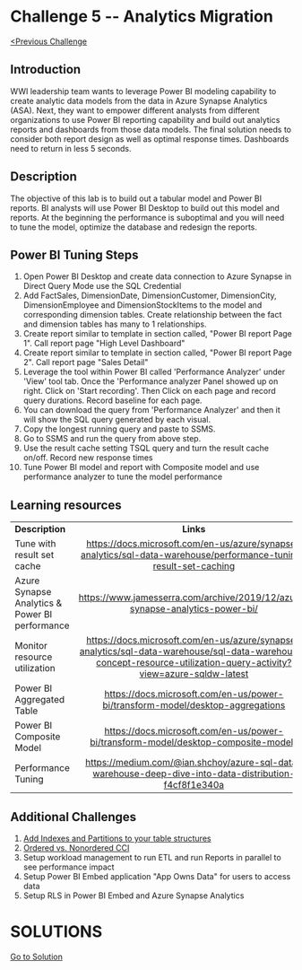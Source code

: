 # 	Challenge 5 -- Analytics Migration

[<Previous Challenge](/Host/Guide/Challenge4/README.md)

## Introduction

WWI leadership team wants to leverage Power BI modeling capability to create analytic data models from the data in Azure Synapse Analytics (ASA). Next, they want to empower different analysts from different organizations to use Power BI reporting capability and build out analytics reports and dashboards from those data models. The final solution needs to consider both report design as well as optimal response times.  Dashboards need to return in less 5 seconds.

## Description
The objective of this lab is to build out a tabular model and Power BI reports.  BI analysts will use Power BI Desktop to build out this model and reports.  At the beginning the performance is suboptimal and you will need to tune the model, optimize the database and redesign the reports.

## Power BI Tuning Steps
1. Open Power BI Desktop and create data connection to Azure Synapse in Direct Query Mode use the SQL Credential
2. Add FactSales, DimensionDate, DimensionCustomer, DimensionCity, DimensionEmployee and DimensionStockItems to the model and corresponding dimension tables. Create relationship between the fact and dimension tables has many to 1 relationships. 
3. Create report similar to template in section called, "Power BI report Page 1". Call report page "High Level Dashboard"
4. Create report similar to template in section called, "Power BI report Page 2". Call report page "Sales Detail"
5. Leverage the tool within Power BI called 'Performance Analyzer' under 'View' tool tab. Once the 'Performance analyzer Panel showed up on right. Click on 'Start recording'. Then Click on each page and record query durations. Record baseline for each page.
6. You can download the query from 'Performance Analyzer' and then it will show the SQL query generated by each visual. 
7. Copy the longest running query and paste to SSMS.
8. Go to SSMS and run the query from above step. 
9. Use the result cache setting TSQL query and turn the result cache on/off. Record new response times
10. Tune Power BI model and report with Composite model and use performance analyzer to tune the model performance

## Learning resources
|                                            |                                                                                                                                                       |
| ------------------------------------------ | :---------------------------------------------------------------------------------------------------------------------------------------------------: |
| **Description**                            |                                                                       **Links**                                                                       |
| Tune with result set cache | <https://docs.microsoft.com/en-us/azure/synapse-analytics/sql-data-warehouse/performance-tuning-result-set-caching> |
| Azure Synapse Analytics & Power BI performance| <https://www.jamesserra.com/archive/2019/12/azure-synapse-analytics-power-bi/> |
| Monitor resource utilization  | <https://docs.microsoft.com/en-us/azure/synapse-analytics/sql-data-warehouse/sql-data-warehouse-concept-resource-utilization-query-activity?view=azure-sqldw-latest> |
| Power BI Aggregated Table |<https://docs.microsoft.com/en-us/power-bi/transform-model/desktop-aggregations>|
| Power BI Composite Model |<https://docs.microsoft.com/en-us/power-bi/transform-model/desktop-composite-models>|
| Performance Tuning | https://medium.com/@ian.shchoy/azure-sql-data-warehouse-deep-dive-into-data-distribution-f4cf8f1e340a |




## Additional Challenges
1. [Add Indexes and Partitions to your table structures](https://docs.microsoft.com/en-us/sql/relational-databases/indexes/columnstore-indexes-design-guidance?view=sql-server-ver15)
1. [Ordered vs. Nonordered CCI](https://docs.microsoft.com/en-us/azure/synapse-analytics/sql-data-warehouse/performance-tuning-ordered-cci)
1. Setup workload management to run ETL and run Reports in parallel to see performance impact
1. Setup Power BI Embed application "App Owns Data" for users to access data
1. Setup RLS in Power BI Embed and Azure Synapse Analytics

# SOLUTIONS
[Go to Solution](/Host/Solutions/Challenge5)